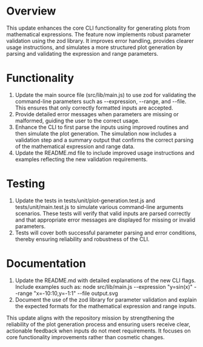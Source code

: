 # Overview
This update enhances the core CLI functionality for generating plots from mathematical expressions. The feature now implements robust parameter validation using the zod library. It improves error handling, provides clearer usage instructions, and simulates a more structured plot generation by parsing and validating the expression and range parameters.

# Functionality
1. Update the main source file (src/lib/main.js) to use zod for validating the command-line parameters such as --expression, --range, and --file. This ensures that only correctly formatted inputs are accepted.
2. Provide detailed error messages when parameters are missing or malformed, guiding the user to the correct usage.
3. Enhance the CLI to first parse the inputs using improved routines and then simulate the plot generation. The simulation now includes a validation step and a summary output that confirms the correct parsing of the mathematical expression and range data.
4. Update the README.md file to include improved usage instructions and examples reflecting the new validation requirements.

# Testing
1. Update the tests in tests/unit/plot-generation.test.js and tests/unit/main.test.js to simulate various command-line arguments scenarios. These tests will verify that valid inputs are parsed correctly and that appropriate error messages are displayed for missing or invalid parameters.
2. Tests will cover both successful parameter parsing and error conditions, thereby ensuring reliability and robustness of the CLI.

# Documentation
1. Update the README.md with detailed explanations of the new CLI flags. Include examples such as:
   node src/lib/main.js --expression "y=sin(x)" --range "x=-10:10,y=-1:1" --file output.svg
2. Document the use of the zod library for parameter validation and explain the expected formats for the mathematical expression and range inputs.

This update aligns with the repository mission by strengthening the reliability of the plot generation process and ensuring users receive clear, actionable feedback when inputs do not meet requirements. It focuses on core functionality improvements rather than cosmetic changes.